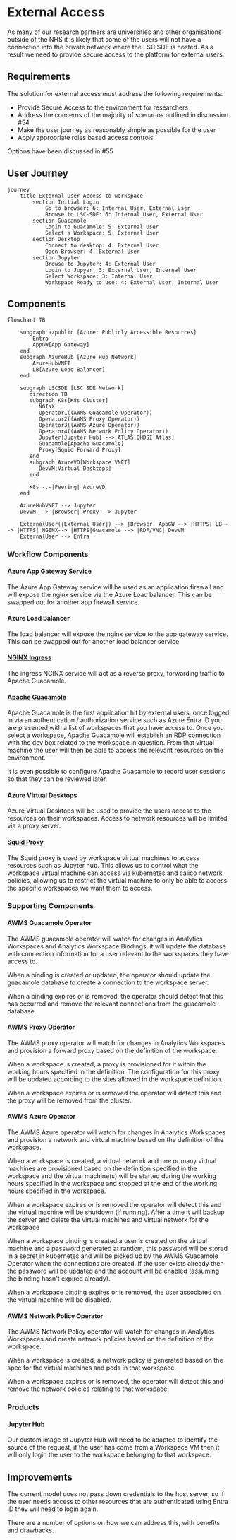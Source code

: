 # External Access
As many of our research partners are universities and other organisations outside of the NHS it is likely that some of the users will not have a connection into the private network where the LSC SDE is hosted. As a result we need to provide secure access to the platform for external users.

## Requirements
The solution for external access must address the following requirements:
* Provide Secure Access to the environment for researchers
* Address the concerns of the majority of scenarios outlined in discussion #54
* Make the user journey as reasonably simple as possible for the user
* Apply appropriate roles based access controls

Options have been discussed in #55

## User Journey
```mermaid
journey
    title External User Access to workspace
        section Initial Login
            Go to browser: 6: Internal User, External User
            Browse to LSC-SDE: 6: Internal User, External User
        section Guacamole
            Login to Guacamole: 5: External User
            Select a Workspace: 5: External User
        section Desktop
            Connect to desktop: 4: External User
            Open Browser: 4: External User
        section Jupyter
            Browse to Jupyter: 4: External User
            Login to Jupyer: 3: External User, Internal User
            Select Workspace: 3: Internal User
            Workspace Ready to use: 4: External User, Internal User
```

## Components
```mermaid
flowchart TB
    
    subgraph azpublic [Azure: Publicly Accessible Resources]
        Entra
        AppGW[App Gateway]
    end
    subgraph AzureHub [Azure Hub Network]
        AzureHubVNET
        LB[Azure Load Balancer]
    end

    subgraph LSCSDE [LSC SDE Network]
       direction TB       
       subgraph K8s[K8s Cluster]
          NGINX
          Operator1((AWMS Guacamole Operator))
          Operator2((AWMS Proxy Operator))
          Operator3((AWMS Azure Operator))
          Operator4((AWMS Network Policy Operator))
          Jupyter[Jupyter Hub] --> ATLAS[OHDSI Atlas]
          Guacamole[Apache Guacamole]
          Proxy[Squid Forward Proxy]
       end
       subgraph AzureVD[Workspace VNET]
          DevVM[Virtual Desktops]
       end

       K8s -.-|Peering| AzureVD 
    end

    AzureHubVNET --> Jupyter
    DevVM --> |Browser| Proxy --> Jupyter
    
    ExternalUser([External User]) --> |Browser| AppGW --> |HTTPS| LB --> |HTTPS| NGINX--> |HTTPS|Guacamole --> |RDP/VNC| DevVM
    ExternalUser --> Entra
```

### Workflow Components
#### Azure App Gateway Service
The Azure App Gateway service will be used as an application firewall and will expose the nginx service via the Azure Load balancer. This can be swapped out for another app firewall service.

#### Azure Load Balancer
The load balancer will expose the nginx service to the app gateway service. This can be swapped out for another load balancer service

#### [NGINX Ingress](./Components/Nginx.md)
The ingress NGINX service will act as a reverse proxy, forwarding traffic to Apache Guacamole.

#### [Apache Guacamole](./Components/Apache-Guacamole.md)
Apache Guacamole is the first application hit by external users, once logged in via an authentication / authorization service such as Azure Entra ID you are presented with a list of workspaces that you have access to. Once you select a workspace, Apache Guacamole will establish an RDP connection with the dev box related to the workspace in question. From that virtual machine the user will then be able to access the relevant resources on the environment.  

It is even possible to configure Apache Guacamole to record user sessions so that they can be reviewed later.

#### Azure Virtual Desktops
Azure Virtual Desktops will be used to provide the users access to the resources on their workspaces. Access to network resources will be limited via a proxy server.

#### [Squid Proxy](./Components/Squid.md) 
The Squid proxy is used by workspace virtual machines to access resources such as Jupyter hub. This allows us to control what the workspace virtual machine can access via kubernetes and calico network policies, allowing us to restrict the virtual machine to only be able to access the specific workspaces we want them to access.

### Supporting Components
#### AWMS Guacamole Operator
The AWMS guacamole operator will watch for changes in Analytics Workspaces and Analytics Workspace Bindings, it will update the database with connection information for a user relevant to the workspaces they have access to.

When a binding is created or updated, the operator should update the guacamole database to create a connection to the workspace server.

When a binding expires or is removed, the operator should detect that this has occurred and remove the relevant connections from the guacamole database. 

#### AWMS Proxy Operator
The AWMS proxy operator will watch for changes in Analytics Workspaces and provision a forward proxy based on the definition of the workspace. 

When a workspace is created, a proxy is provisioned for it within the working hours specified in the definition. The configuration for this proxy will be updated according to the sites allowed in the workspace definition.

When a workspace expires or is removed the operator will detect this and the proxy will be removed from the cluster.

#### AWMS Azure Operator
The AWMS Azure operator will watch for changes in Analytics Workspaces and provision a network and virtual machine based on the definition of the workspace. 

When a workspace is created, a virtual network and one or many virtual machines are provisioned based on the definition specified in the workspace and the virtual machine(s) will be started during the working hours specified in the workspace and stopped at the end of the working hours specified in the workspace.

When a workspace expires or is removed the operator will detect this and the virtual machine will be shutdown (if running). After a time it will backup the server and delete the virtual machines and virtual network for the workspace

When a workspace binding is created a user is created on the virtual machine and a password generated at random, this password will be stored in a secret in kubernetes and will be picked up by the AWMS Guacamole Operator when the connections are created. If the user exists already then the password will be updated and the account will be enabled (assuming the binding hasn't expired already).

When a workspace binding expires or is removed, the user associated on the virtual machine will be disabled.

#### AWMS Network Policy Operator
The AWMS Network Policy operator will watch for changes in  Analytics Workspaces and create network policies based on the definition of the workspace.

When a workspace is created, a network policy is generated based on the spec for the virtual machines and pods in that workspace.

When a workspace expires or is removed, the operator will detect this and remove the network policies relating to that workspace.

### Products
#### Jupyter Hub
Our custom image of Jupyter Hub will need to be adapted to identify the source of the request, if the user has come from a Workspace VM then it will only login the user to the workspace belonging to that workspace. 

## Improvements
The current model does not pass down credentials to the host server, so if the user needs access to other resources that are authenticated using Entra ID they will need to login again.

There are a number of options on how we can address this, with benefits and drawbacks.